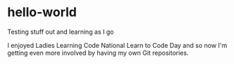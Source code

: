 hello-world
===========

Testing stuff out and learning as I go

I enjoyed Ladies Learning Code National Learn to Code Day and so now I'm getting even more involved by having my own Git repositories.
